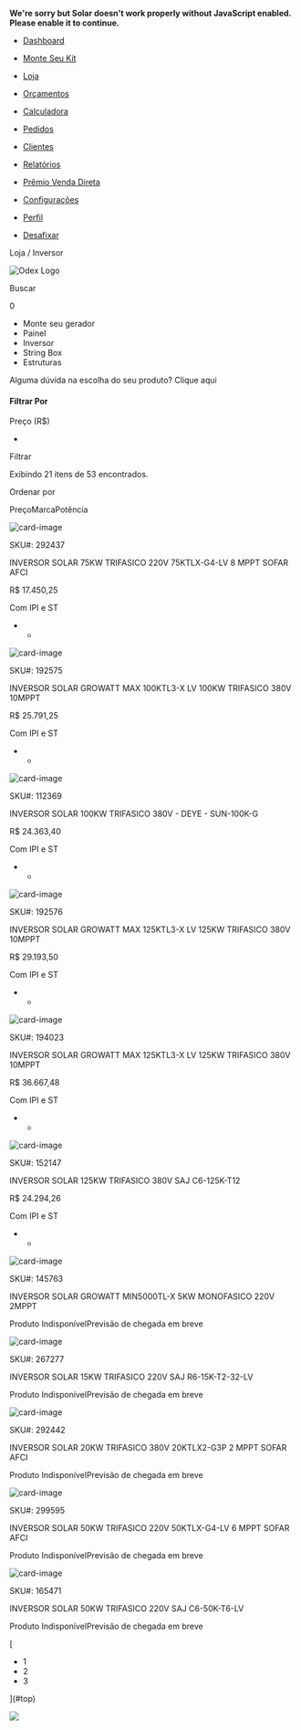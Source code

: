 **We're sorry but Solar doesn't work properly without JavaScript enabled. Please enable it to continue.**

- [Dashboard](/dashboard/home)
    
- [Monte Seu Kit](/dashboard/shop/customKit)
    
- [Loja](/dashboard/shop/view/panel)
    
- [Orçamentos](/dashboard/budgets/view)
    
- [Calculadora](/dashboard/calculator/calculator)
    

- [Pedidos](/dashboard/pedidos/view)
    
- [Clientes](/dashboard/clients/view)
    
- [Relatórios](/dashboard/reports)
    
- [Prêmio Venda Direta](/dashboard/directsale/view)
    

- [Configurações](/dashboard/settings/users/view)
    
- [Perfil](/dashboard/profile)
    

- [Desafixar](/dashboard/shop/view/inverter#)
    

Loja / Inversor

![Odex Logo](https://plataforma.odex.com.br/dashboard/shop/view/inverter/assets/media/logo/ODEX-SOLAR.png)

Buscar

0

- Monte seu gerador
- Painel
- Inversor
- String Box
- Estruturas

Alguma dúvida na escolha do seu produto? Clique aqui

#### Filtrar Por

Preço (R$)

-

Filtrar

Exibindo 21 itens de 53 encontrados.

Ordenar por

PreçoMarcaPotência

![card-image](https://oderco.com.br/media/catalog/product/2/9/292437-17458999759611785.jpeg)

SKU#: 292437

INVERSOR SOLAR 75KW TRIFASICO 220V 75KTLX-G4-LV 8 MPPT SOFAR AFCI

R$ 17.450,25

Com IPI e ST

-  +

![card-image](https://oderco.com.br/media/catalog/product/1/9/192575-17460421976229660.jpeg)

SKU#: 192575

INVERSOR SOLAR GROWATT MAX 100KTL3-X LV 100KW TRIFASICO 380V 10MPPT

R$ 25.791,25

Com IPI e ST

-  +

![card-image](https://oderco.com.br/media/catalog/product/1/-/1-17457314169194004.jpeg)

SKU#: 112369

INVERSOR SOLAR 100KW TRIFASICO 380V - DEYE - SUN-100K-G

R$ 24.363,40

Com IPI e ST

-  +

![card-image](https://oderco.com.br/media/catalog/product/1/9/192576-17458855660881319.jpeg)

SKU#: 192576

INVERSOR SOLAR GROWATT MAX 125KTL3-X LV 125KW TRIFASICO 380V 10MPPT

R$ 29.193,50

Com IPI e ST

-  +

![card-image](https://oderco.com.br/media/catalog/product/1/9/194023-17460422066042496.jpeg)

SKU#: 194023

INVERSOR SOLAR GROWATT MAX 125KTL3-X LV 125KW TRIFASICO 380V 10MPPT

R$ 36.667,48

Com IPI e ST

-  +

![card-image](https://oderco.com.br/media/catalog/product/1/5/152147-1-17507708324918071.jpeg)

SKU#: 152147

INVERSOR SOLAR 125KW TRIFASICO 380V SAJ C6-125K-T12

R$ 24.294,26

Com IPI e ST

-  +

![card-image](https://oderco.com.br/media/catalog/product/1/4/145763-17456925994814488.jpeg)

SKU#: 145763

INVERSOR SOLAR GROWATT MIN5000TL-X 5KW MONOFASICO 220V 2MPPT

Produto IndisponívelPrevisão de chegada em breve

![card-image](https://oderco.com.br/media/catalog/product/2/6/267277-17458727569694572.jpeg)

SKU#: 267277

INVERSOR SOLAR 15KW TRIFASICO 220V SAJ R6-15K-T2-32-LV

Produto IndisponívelPrevisão de chegada em breve

![card-image](https://oderco.com.br/media/catalog/product/2/9/292442-17457818261091625.jpeg)

SKU#: 292442

INVERSOR SOLAR 20KW TRIFASICO 380V 20KTLX2-G3P 2 MPPT SOFAR AFCI

Produto IndisponívelPrevisão de chegada em breve

![card-image](https://oderco.com.br/media/catalog/product/2/9/299595-17467957208646910.jpeg)

SKU#: 299595

INVERSOR SOLAR 50KW TRIFASICO 220V 50KTLX-G4-LV 6 MPPT SOFAR AFCI

Produto IndisponívelPrevisão de chegada em breve

![card-image](https://oderco.com.br/media/catalog/product/1/6/165471-1-17460424443329247.jpeg)

SKU#: 165471

INVERSOR SOLAR 50KW TRIFASICO 220V SAJ C6-50K-T6-LV

Produto IndisponívelPrevisão de chegada em breve

[

- 1
- 2
- 3



](#top)

 

![](https://www.facebook.com/tr?id=2165563400208303&ev=PageView&noscript=1)